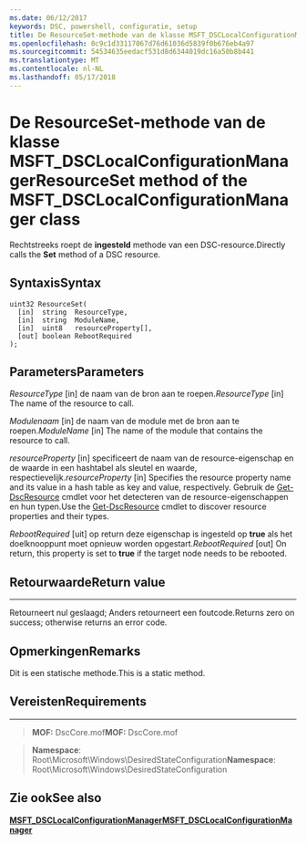 ```yaml
---
ms.date: 06/12/2017
keywords: DSC, powershell, configuratie, setup
title: De ResourceSet-methode van de klasse MSFT_DSCLocalConfigurationManager
ms.openlocfilehash: 0c9c1d33117067d76d61036d5839f0b676eb4a97
ms.sourcegitcommit: 54534635eedacf531d8d6344019dc16a50b8b441
ms.translationtype: MT
ms.contentlocale: nl-NL
ms.lasthandoff: 05/17/2018
---
```

# <a name="resourceset-method-of-the-msftdsclocalconfigurationmanager-class"></a><span data-ttu-id="d7a28-103">De ResourceSet-methode van de klasse MSFT_DSCLocalConfigurationManager</span><span class="sxs-lookup"><span data-stu-id="d7a28-103">ResourceSet method of the MSFT_DSCLocalConfigurationManager class</span></span>

<span data-ttu-id="d7a28-104">Rechtstreeks roept de **ingesteld** methode van een DSC-resource.</span><span class="sxs-lookup"><span data-stu-id="d7a28-104">Directly calls the **Set** method of a DSC resource.</span></span>

<a name="syntax"></a><span data-ttu-id="d7a28-105">Syntaxis</span><span class="sxs-lookup"><span data-stu-id="d7a28-105">Syntax</span></span>
------

```mof
uint32 ResourceSet(
  [in]  string  ResourceType,
  [in]  string  ModuleName,
  [in]  uint8   resourceProperty[],
  [out] boolean RebootRequired
);
```

<a name="parameters"></a><span data-ttu-id="d7a28-106">Parameters</span><span class="sxs-lookup"><span data-stu-id="d7a28-106">Parameters</span></span>
----------

<span data-ttu-id="d7a28-107">*ResourceType* \[in\] de naam van de bron aan te roepen.</span><span class="sxs-lookup"><span data-stu-id="d7a28-107">*ResourceType* \[in\] The name of the resource to call.</span></span>

<span data-ttu-id="d7a28-108">*Modulenaam* \[in\] de naam van de module met de bron aan te roepen.</span><span class="sxs-lookup"><span data-stu-id="d7a28-108">*ModuleName* \[in\] The name of the module that contains the resource to call.</span></span>

<span data-ttu-id="d7a28-109">*resourceProperty* \[in\] specificeert de naam van de resource-eigenschap en de waarde in een hashtabel als sleutel en waarde, respectievelijk.</span><span class="sxs-lookup"><span data-stu-id="d7a28-109">*resourceProperty* \[in\] Specifies the resource property name and its value in a hash table as key and value, respectively.</span></span> <span data-ttu-id="d7a28-110">Gebruik de [Get-DscResource](https://technet.microsoft.com/library/dn521625.aspx) cmdlet voor het detecteren van de resource-eigenschappen en hun typen.</span><span class="sxs-lookup"><span data-stu-id="d7a28-110">Use the [Get-DscResource](https://technet.microsoft.com/library/dn521625.aspx) cmdlet to discover resource properties and their types.</span></span>

<span data-ttu-id="d7a28-111">*RebootRequired* \[uit\] op return deze eigenschap is ingesteld op **true** als het doelknooppunt moet opnieuw worden opgestart.</span><span class="sxs-lookup"><span data-stu-id="d7a28-111">*RebootRequired* \[out\] On return, this property is set to **true** if the target node needs to be rebooted.</span></span>

## <a name="return-value"></a><span data-ttu-id="d7a28-112">Retourwaarde</span><span class="sxs-lookup"><span data-stu-id="d7a28-112">Return value</span></span>
------------

<span data-ttu-id="d7a28-113">Retourneert nul geslaagd; Anders retourneert een foutcode.</span><span class="sxs-lookup"><span data-stu-id="d7a28-113">Returns zero on success; otherwise returns an error code.</span></span>

## <a name="remarks"></a><span data-ttu-id="d7a28-114">Opmerkingen</span><span class="sxs-lookup"><span data-stu-id="d7a28-114">Remarks</span></span>

<span data-ttu-id="d7a28-115">Dit is een statische methode.</span><span class="sxs-lookup"><span data-stu-id="d7a28-115">This is a static method.</span></span>

## <a name="requirements"></a><span data-ttu-id="d7a28-116">Vereisten</span><span class="sxs-lookup"><span data-stu-id="d7a28-116">Requirements</span></span>
------------
><span data-ttu-id="d7a28-117">**MOF:** DscCore.mof</span><span class="sxs-lookup"><span data-stu-id="d7a28-117">**MOF:** DscCore.mof</span></span>

><span data-ttu-id="d7a28-118">**Namespace**: Root\Microsoft\Windows\DesiredStateConfiguration</span><span class="sxs-lookup"><span data-stu-id="d7a28-118">**Namespace**: Root\Microsoft\Windows\DesiredStateConfiguration</span></span>


## <a name="see-also"></a><span data-ttu-id="d7a28-119">Zie ook</span><span class="sxs-lookup"><span data-stu-id="d7a28-119">See also</span></span>


[<span data-ttu-id="d7a28-120">**MSFT_DSCLocalConfigurationManager**</span><span class="sxs-lookup"><span data-stu-id="d7a28-120">**MSFT_DSCLocalConfigurationManager**</span></span>](msft-dsclocalconfigurationmanager.md)